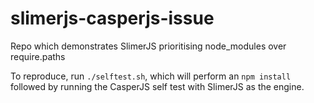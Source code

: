 # slimerjs-casperjs-issue
Repo which demonstrates SlimerJS prioritising node_modules over require.paths

To reproduce, run `./selftest.sh`, which will perform an `npm install` followed by running the CasperJS self test with SlimerJS as the engine.
